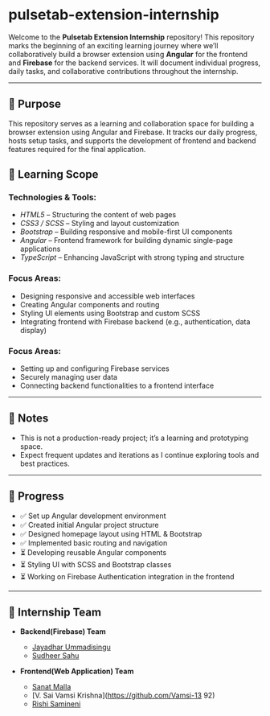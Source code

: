 # pulsetab-extension-internship

Welcome to the **Pulsetab Extension Internship** repository! This repository marks the beginning of an exciting learning journey where we’ll collaboratively build a browser extension using **Angular** for the frontend and **Firebase** for the backend services. It will document individual progress, daily tasks, and collaborative contributions throughout the internship.

---

## 🚀 Purpose

This repository serves as a learning and collaboration space for building a browser extension using Angular and Firebase. It tracks our daily progress, hosts setup tasks, and supports the development of frontend and backend features required for the final application.


## 🧠 Learning Scope

### Technologies & Tools:

- *HTML5* – Structuring the content of web pages
- *CSS3 / SCSS* – Styling and layout customization
- *Bootstrap* – Building responsive and mobile-first UI components
- *Angular* – Frontend framework for building dynamic single-page applications
- *TypeScript* – Enhancing JavaScript with strong typing and structure

### Focus Areas:

- Designing responsive and accessible web interfaces
- Creating Angular components and routing
- Styling UI elements using Bootstrap and custom SCSS
- Integrating frontend with Firebase backend (e.g., authentication, data display)


### Focus Areas:
- Setting up and configuring Firebase services
- Securely managing user data
- Connecting backend functionalities to a frontend interface

---

## 📌 Notes
- This is not a production-ready project; it’s a learning and prototyping space.
- Expect frequent updates and iterations as I continue exploring tools and best practices.

---

## 📍 Progress

- ✅ Set up Angular development environment
- ✅ Created initial Angular project structure
- ✅ Designed homepage layout using HTML & Bootstrap
- ✅ Implemented basic routing and navigation
- ⏳ Developing reusable Angular components
- ⏳ Styling UI with SCSS and Bootstrap classes
- ⏳ Working on Firebase Authentication integration in the frontend

---

## 👥 Internship Team


- **Backend(Firebase) Team**
  - [Jayadhar Ummadisingu](https://github.com/U-Jayadhar)
  - [Sudheer Sahu](https://github.com/SUDHEERSAHU-123)

- **Frontend(Web Application) Team**
  - [Sanat Malla](https://github.com/Sanat1314)
  - [V. Sai Vamsi Krishna](https://github.com/Vamsi-13 92)
  - [Rishi Samineni](https://github.com/RishiSamineni)

